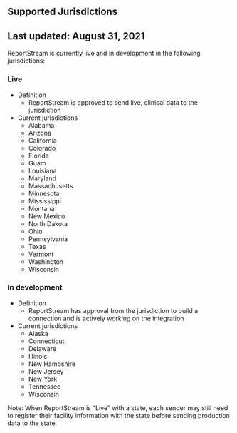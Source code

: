 ## Supported Jurisdictions

## Last updated: August 31, 2021

ReportStream is currently live and in development in the following jurisdictions:  

### Live
* Definition 
  * ReportStream is approved to send live, clinical data to the jurisdiction
* Current jurisdictions
  * Alabama
  * Arizona 
  * California
  * Colorado 
  * Florida
  * Guam
  * Louisiana
  * Maryland
  * Massachusetts
  * Minnesota
  * Mississippi 
  * Montana 
  * New Mexico 
  * North Dakota 
  * Ohio 
  * Pennsylvania 
  * Texas 
  * Vermont 
  * Washington
  * Wisconsin


### In development 
* Definition 
  * ReportStream has approval from the jurisdiction to build a connection and is actively working on the integration
* Current jurisdictions
  * Alaska
  * Connecticut
  * Delaware
  * Illinois
  * New Hampshire 
  * New Jersey 
  * New York
  * Tennessee
  * Wisconsin 

Note: When ReportStream is “Live” with a state, each sender may still need to register their facility information with the state before sending production data to the state. 
